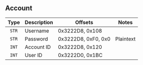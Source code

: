 ## Account

| Type | Description | Offsets | Notes |
| :--: | ----------- | ------- | ----- |
| `STR` | Username | 0x3222D8, 0x108 |
| `STR` | Password | 0x3222D8, 0xF0, 0x0 | Plaintext |
| `INT` | Account ID | 0x3222D8, 0x120 |
| `INT` | User ID | 0x3222D0, 0x1BC |